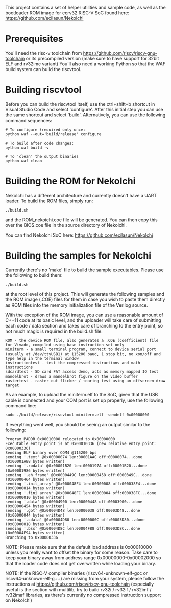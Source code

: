 This project contains a set of helper utilities and sample code, as well as the bootloader ROM image for ecrv32 RISC-V SoC found here: https://github.com/ecilasun/NekoIchi

# Prerequisites

You'll need the risc-v toolchain from https://github.com/riscv/riscv-gnu-toolchain or its precompiled version (make sure to have support for 32bit ELF and rv32imc variant)
You'll also need a working Python so that the WAF build system can build the riscvtool.

# Building riscvtool

Before you can build the riscvtool itself, use the ctrl+shift+b shortcut in Visual Studio Code and select 'configure'. After this initial step you can use the same shortcut and select 'build'.
Alternatively, you can use the following command sequences:
```
# To configure (required only once:
python waf --out='build/release' configure

# To build after code changes:
python waf build -v

# To 'clean' the output binaries
python waf clean
```

# Building the ROM for NekoIchi

NekoIchi has a different architecture and currently doesn't have a UART loader. To build the ROM files, simply run:

```
./build.sh
```

and the ROM_nekoichi.coe file will be generated. You can then copy this over the BIOS.coe file in the source directory of NekoIchi.

You can find NekoIchi SoC here: https://github.com/ecilasun/NekoIchi

# Building the samples for NekoIchi

Currently there's no 'make' file to build the sample executables. Please use the following to build them:

```
./build.sh
```

at the root level of this project. This will generate the following samples and the ROM image (.COE) files for them in case you wish to paste them directly as ROM files into the memory initialization file of the Verilog source.

With the exception of the ROM image, you can use a reasonable amount of C++11 code at its basic level, and the uploader will take care of submitting each code / data section and takes care of branching to the entry point, so not much magic is required in the build.sh file.

```
ROM - the device ROM file, also generates a .COE (coefficient) file for Vivado, compiled using base instruction set only
miniterm - a small terminal program, connect to device serial port (usually at /dev/ttyUSB1) at 115200 baud, 1 stop bit, no xon/off and type help in the terminal window
instructiontest - test the compressed instructions and math instructions
sdcardtest - SD card FAT access demo, acts as memory mapped IO test
mandelbrot - draws a mandelbrot figure on the video buffer
rastertest - raster out flicker / tearing test using an offscreen draw target
```

As an example, to upload the miniterm.elf to the SoC, given that the USB cable is connected and your COM port is set up properly, use the following command line:
```
sudo ./build/release/riscvtool miniterm.elf -sendelf 0x00000000
```

If everything went well, you should be seeing an output similar to the following:
```
Program PADDR 0x00010000 relocated to 0x00000000
Executable entry point is at 0x00010336 (new relative entry point: 0x00000336)
Sending ELF binary over COM4 @115200 bps
sending '.text' @0x00000074 len:00001AAC off:00000074...done (0x00001AB8 bytes written)
sending '.rodata' @0x00001B20 len:0000197A off:00001B20...done (0x00001986 bytes written)
sending '.eh_frame' @0x0000449C len:00000458 off:0000349C...done (0x00000464 bytes written)
sending '.init_array' @0x000048F4 len:00000008 off:000038F4...done (0x00000014 bytes written)
sending '.fini_array' @0x000048FC len:00000004 off:000038FC...done (0x00000010 bytes written)
sending '.data' @0x00004900 len:00000448 off:00003900...done (0x00000454 bytes written)
sending '.got' @0x00004D48 len:00000038 off:00003D48...done (0x00000044 bytes written)
sending '.sdata' @0x00004D80 len:0000000C off:00003D80...done (0x00000018 bytes written)
sending '.bss' @0x00004D8C len:00004F88 off:00003D8C...done (0x00004F94 bytes written)
Branching to 0x00000336
```

NOTE: Please make sure that the default load address is 0x00010000 unless you really want to offset the binary for some reason. Take care to keep your binary away from address range 0x00000000-0x00002000 so that the loader code does not get overwritten while loading your binary.

NOTE: If the RISC-V compiler binaries (riscv64-unknown-elf-gcc or riscv64-unknown-elf-g++) are missing from your system, please follow the instructions at https://github.com/riscv/riscv-gnu-toolchain (especially useful is the section with multilib, try to build rv32i / rv32if / rv32imf / rv32imaf libraries, as there's currently no compressed instruction support on NekoIchi)
